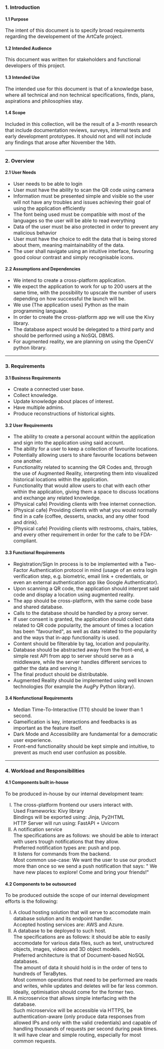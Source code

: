 ### **1. Introduction**

#### 1.1 Purpose
<p style="font-size: 16;">
The intent of this document is to specify broad requirements regarding the developement of the ArtCafe project.
</p>

#### 1.2 Intended Audience
<p style="font-size: 16;">
This document was written for stakeholders and functional developers of this project.
</p>

#### 1.3 Intended Use
<p style="font-size: 16;">
The intended use for this document is that of a knowledge base, where all technical and non technical specifications, finds, plans, aspirations and philosophies stay.
</p>

#### 1.4 Scope
<p style="font-size: 16;">
Included in this collection, will be the result of a 3-month research that include documentation reviews, surveys, internal tests and early development prototypes.
It should not and will not include any findings that arose after November the 14th.
</p>

---


### **2. Overview**

#### 2.1 User Needs
<ul style="font-size: 16;">
<li>User needs to be able to login
<li>User must have the ability to scan the QR code using camera
<li>Information must be presented simple and visible so the user will not have any troubles and issues achieving their goal of using the application efficiently
<li>The font being used must be compatible with most of the languages so the user will be able to read everything
<li>Data of the user must be also protected in order to prevent any malicious behavior
<li>User must have the choice to edit the data that is being stored about them, meaning maintainability of the data.
<li>The user shall navigate using an intuitive interface, favouring good colour contrast and simply recognisable icons.
</ul>

#### 2.2 Assumptions and Dependencies
<ul style="font-size: 16;">
<li>We intend to create a cross-platform application.
<li>We expect the application to work for up to 200 users at the same time, with the possibility to upscale the number of users depending on how successful the launch will be. 
<li>We use (The application uses) Python as the main programming language. 
<li>In order to create the cross-platform app we will use the Kivy library.
<li>The database aspect would be delegated to a third party and should be performed using a NoSQL DBMS.
<li>For augmented reality, we are planning on using the OpenCV python library.
</ul>

---


### **3. Requirements**

#### 3.1 Business Requirements
<ul style="font-size: 16;">
<li> Create a connected user base.
<li> Collect knowledge.
<li> Update knowledge about places of interest.
<li> Have multiple admins.
<li> Produce reconstructions of historical sights.
</ul>

#### 3.2 User Requirements
<ul style="font-size: 16;">
<li> The ability to create a personal account within the application and sign into the application using said account.
<li> The ability for a user to keep a collection of favourite locations.
<li> Potentially allowing users to share favourite locations between one another.
<li> Functionality related to scanning the QR Codes and, through the use of Augmented Reality, interpreting them into visualized historical locations within the application.
<li> Functionality that would allow users to chat with each other within the application, giving them a space to discuss locations and exchange any related knowledge.
<li> (Physical cafe) Providing clients with free internet connection.
<li> (Physical cafe) Providing clients with what you would normally find in a cafe (coffee, desserts, snacks, and any other food and drink).
<li> (Physical cafe) Providing clients with restrooms, chairs, tables, and every other requirement in order for the cafe to be FDA-compliant.
</ul>

#### 3.3 Functional Requirements
<ul style="font-size: 16;">
<li> Registration/Sign In process is to be implemented with a Two-Factor Authentication protocol in mind (usage of an extra login verification step, e.g. biometric, email link + credentials, or even an external authentication app like Google Authenticator).
<li> Upon scanning a QR code, the application should interpret said code and display a location using augmented reality.
<li> The app should be cross-platform, with the same code base and shared database.
<li> Calls to the database should be handled by a proxy server.
<li> If user consent is granted, the application should collect data related to QR code popularity, the amount of times a location has been "favourited", as well as data related to the popularity and the ways that in-app functionality is used.
<li> Content should be filterable by tag, location and popularity.
<li> Database should be abstracted away from the front-end, a simple rest API from app to server should serve as a middleware, while the server handles different services to gather the data and serving it.
<li> The final product should be distributable.
<li> Augmented Reality should be implemented using well known technologies (for example the AugPy Python library).
</ul>

#### 3.4 Nonfunctional Requirements
<ul style="font-size: 16;">
<li> Median Time-To-Interactive (TTI) should be lower than 1 second.
<li> Gameification is key, interactions and feedbacks is as important as the feature itself.
<li> Dark Mode and Accessibility are fundamental for a democratic user experience.
<li> Front-end functionality should be kept simple and intuitive, to prevent as much end user confusion as possible.
</ul>


---


### **4. Workload and Responsibilities**

#### 4.1 Components built in-house
<p style="font-size: 16;">
To be produced in-house by our internal development team:
</p>
<ol style="font-size: 16; list-style-type: upper-roman;">
<li> 
The cross-platform frontend our users interact with. 
<br> Used Frameworks: Kivy library
<br> Bindings will be exported using: Jinja, Py2HTML
<br> HTTP Server will run using: FastAPI + Uvicorn
</li>
<li> 
A notification service 
<br> The specifications are as follows: we should be able to interact with users trough notifications that they allow. 
<br> Preferred notification types are: push and pop. 
<br> It listens for commands from the backend.
<br> Most common use-case: We want the user to use our product more than once so we send a push notification that says: " We have new places to explore! Come and bring your friends!"
</li>
</ol>

#### 4.2 Components to be outsourced
<p style="font-size: 16;">
To be produced outside the scope of our internal development efforts is the following:
</p>
<ol style="font-size: 16; list-style-type: upper-roman;">
<li> 
A cloud hosting solution that will serve to accomodate main database solution and its endpoint handler. 
<br> Accepted hosting services are: AWS and Azure.
</li>
<li> 
A database to be deployed to such host. 
<br> The specifications are as follows: it should be able to easily accomodate for various data files, such as text, unstructured objects, images, videos and 3D object models. 
<br> Preferred architecture is that of Document-based NoSQL databases. 
<br> The amount of data it should hold is in the order of tens to hundreds of TeraBytes.
<br> Most common operations that need to be performed are reads and writes, while updates and deletes will be far less common. Ideally, optimisation should come for the former two.
</li>
<li> 
A microservice that allows simple interfacing with the database.
<br> Such microservice will be accessible via HTTPS, be authentication-aware (only produce data responses from allowed IPs and only with the valid credentials) and capable of handling thousands of requests per second during peak times.
<br> It will have clear and simple routing, especially for most common requests.
</li>
</ol>

